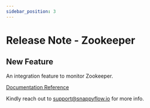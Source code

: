 ```yaml
---
sidebar_position: 3 
---
```

# Release Note - Zookeeper

## New Feature

An integration feature to monitor Zookeeper.

[Documentation Reference](/docs/selfhosted-lite/Integrations/zookeeper)

Kindly reach out to [support@snappyflow.io](mailto:support@snappyflow.io) for more info.
